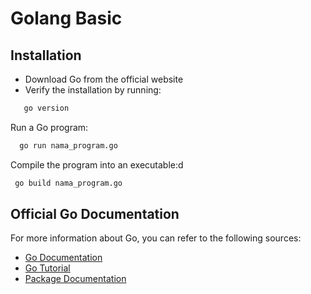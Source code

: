 # Golang Basic

## Installation
- Download Go from the official website  
- Verify the installation by running:  
```bash
   go version
```
Run a Go program:
```bash
  go run nama_program.go
```
Compile the program into an executable:d
```bash
 go build nama_program.go
```
## Official Go Documentation
For more information about Go, you can refer to the following sources:  
- [Go Documentation](https://golang.org/doc/)  
- [Go Tutorial](https://tour.golang.org/)  
- [Package Documentation](https://pkg.go.dev/)  
